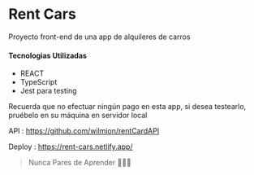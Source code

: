 # Rent Cars

Proyecto front-end de una app de alquileres de carros

#### Tecnologias Utilizadas

- REACT
- TypeScript
- Jest para testing

Recuerda que no efectuar ningún pago en esta app, si desea testearlo, pruébelo en su máquina en servidor local

API : https://github.com/wilmion/rentCardAPI

Deploy : https://rent-cars.netlify.app/

> Nunca Pares de Aprender 💚💚💚
